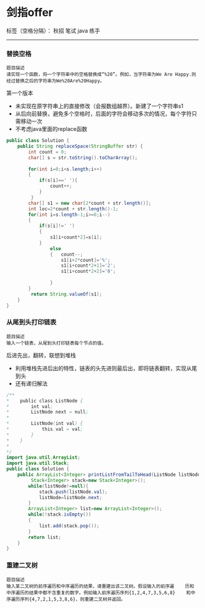 ﻿# 剑指offer

标签（空格分隔）： 秋招 笔试 java 练手

---

### 替换空格
    题目描述
    请实现一个函数，将一个字符串中的空格替换成“%20”。例如，当字符串为We Are Happy.则经过替换之后的字符串为We%20Are%20Happy。

第一个版本

 - 未实现在原字符串上的直接修改（会报数组越界）。新建了一个字符串s1
 - 从后向前替换，避免多个空格时，后面的字符会移动多次的情况，每个字符只需移动一次
 - 不考虑java里面的replace函数


```java
public class Solution {
    public String replaceSpace(StringBuffer str) {
        int count = 0;
        char[] s = str.toString().toCharArray();
        
        for(int i=0;i<s.length;i++)
        {
            if(s[i]==' '){
                count++;
            }
         }
        char[] s1 = new char[2*count + str.length()];
        int loc=2*count + str.length()-1;
        for(int i=s.length-1;i>=0;i--)
        {
            if(s[i]!=' ')
            {
                s1[i+count*2]=s[i];
            }
                else
                {   count--;
                    s1[i+2*count]='%';
                    s1[i+count*2+1]='2';
                    s1[i+count*2+2]='0';
                    
                }
        }
    	 return String.valueOf(s1);
    }
}
```

### 从尾到头打印链表
    题目描述
    输入一个链表，从尾到头打印链表每个节点的值。
后进先出，翻转，联想到堆栈

 - 利用堆栈先进后出的特性，链表的头先进则最后出，即将链表翻转，实现从尾到头
 - 还有递归解法

```java
/**
*    public class ListNode {
*        int val;
*        ListNode next = null;
*
*        ListNode(int val) {
*            this.val = val;
*        }
*    }
*
*/
import java.util.ArrayList;
import java.util.Stack;
public class Solution {
    public ArrayList<Integer> printListFromTailToHead(ListNode listNode) {
         Stack<Integer> stack=new Stack<Integer>();
        while(listNode!=null){
            stack.push(listNode.val);
            listNode=listNode.next;
        }
        ArrayList<Integer> list=new ArrayList<Integer>();
        while(!stack.isEmpty())
        {
            list.add(stack.pop());
        }
        return list;
    }
}
```

### 重建二叉树
    题目描述
    输入某二叉树的前序遍历和中序遍历的结果，请重建出该二叉树。假设输入的前序遍    历和中序遍历的结果中都不含重复的数字。例如输入前序遍历序列{1,2,4,7,3,5,6,8}    和中序遍历序列{4,7,2,1,5,3,8,6}，则重建二叉树并返回。